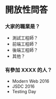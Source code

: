 # 開放性問答

### 大家的職業是？

* 測試工程師？
* 前端工程師？
* 後端工程師？
* 其他？

### 有參加 XXXX 的人？

* Modern Web 2016
* JSDC 2016
* Testing Day

<!--### 有人用過 XPath 的嗎？-->